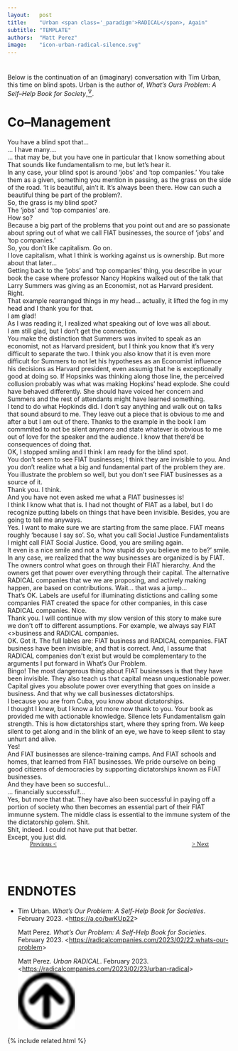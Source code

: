 ```yaml
---
layout:   post
title:    "Urban <span class='_paradigm'>RADICAL</span>, Again"
subtitle: "TEMPLATE"
authors:  "Matt Perez"
image:    "icon-urban-radical-silence.svg"
---
```


<div style="display:none;">
 <p>An (imaginary) conversation with Tim Urban on blind spots.</p>
</div>

<h1></h1>
 <p>Below is the continuation of an (imaginary) conversation with Tim Urban, this time on blind spots. Urban is the author of, <em>What&rsquo;s Ours Problem: A Self&ndash;Help Book for Society</em>,<a href="#en01"><sup id="bm01">&hairsp;&nabla;&hairsp;</sup></a>.</p>

<h1>Co&ndash;Management</h1>
 <div class="_speakerb">You have a blind spot that&hellip;</div>
 <div class="_speakera">&hellip; I have many&hellip;.</div>
 <div class="_speakerb">&hellip; that may be, but you have one in particular that I know something about</div>
 <div class="_speakera">That sounds like fundamentalism to me, but let&rsquo;s hear it.</div>
 <div class="_speakerb">In any case, your blind spot is around &lsquo;jobs&rsquo; and &lsquo;top companies.&rsquo; You take them as a given, something you mention in passing, as the grass on the side of the road. &lsquo;It is beautiful, ain&rsquo;t it. It&rsquo;s always been there. How can such a beautiful thing be part of the problem?.</div>
 <div class="_speakera">So, the grass is my blind spot?</div>
 <div class="_speakerb">The &lsquo;jobs&rsquo; and &lsquo;top companies&rsquo; are.</div>
 <div class="_speakera">How so?</div>
 <div class="_speakerb">Because a big part of the problems that you point out and are so passionate about <span style="font-style:normal; ">spring out</span> of what we call <span class="_paradigm">FIAT</span> businesses, the source of &lsquo;jobs&rsquo; and &lsquo;top companies.&rsquo;</div>
 <div class="_speakera">So, you don&rsquo;t like capitalism. Go on.</div>
 <div class="_speakerb">I love capitalism, what I think is working against us is ownership. But more about that later&hellip;</div>
 <div class="_continueb">Getting back to the &lsquo;jobs&rsquo; and &lsquo;top companies&rsquo; thing, you describe in your book the case where professor Nancy Hopkins walked out of the talk that Larry Summers was giving as an Economist, not as Harvard president.</div>
 <div class="_speakera">Right.</div>
 <div class="_speakerb">That example rearranged things in my head&hellip; actually, <span style="font-style:normal; ">it lifted the fog in my head</span> and I thank you for that.</div>
 <div class="_speakera">I am glad!</div>
 <div class="_speakerb">As I was reading it, I realized what speaking out of love was all about.</div>
 <div class="_speakera">I am still glad, but I don&rsquo;t get the connection.</div>
 <div class="_speakerb">You make the distinction that Summers was invited to speak as an economist, not as Harvard president, but I think you know that it&rsquo;s very difficult to separate the two. I think you also know that it is even more difficult for Summers to not let his <span style="font-style:normal; ">hypotheses</span> as an Economist influence his decisions as Harvard president, even assumig that he is exceptionally good at doing so. If Hopsinks was thinking along those line, the perceived collusion probably was what was making Hopkins&rsquo; head explode. She could have behaved differently. She should have voiced her concern and Summers <span style="font-style:normal; ">and the rest of attendants</span> might have learned something.</div>
 <div class="_continueb">I tend to do what Hopkinds did. I don&rsquo;t say anything and walk out on talks that sound absurd to me. They leave out a piece that is obvious to me and after a but I am out of there. Thanks to the example in the book I am commmited to not be silent anymore and state whatever is <span style="font-style:normal; ">obvious to me</span> out of love for the speaker <span style="font-style:normal; ">and the audience</span>. I know that there&rsquo;d be consequences of doing that.</div>
 <div class="_speakera">OK, I stopped smiling and I think I am ready for the blind spot.</div>
 <div class="_speakerb">You don&rsquo;t seem to see <span class="_paradigm">FIAT</span> businesses; I think they are invisible to you. And you don&rsquo;t realize what a big and fundamental part of the problem they are. You illustrate the problem so well, but you don&rsquo;t see <span class="_paradigm">FIAT</span> businesses as a source of it.</div>
 <div class="_speakera">Thank you. I think.</div>
 <div class="_speakerb">And you have not even asked me what a <span class="_paradigm">FIAT</span> businesses is!</div>
 <div class="_speakera">I think I know what that is. I had not thought of <span class="_paradigm">FIAT</span> as a label, but I do recognize putting labels on things that have been invisible. Besides, you are going to tell me anyways.</div>
 <div class="_speakerb">Yes. I want to make sure we are starting from the same place. <span class="_paradigm">FIAT</span> means roughly &lsquo;because I say so&rsquo;. So, what you call Social Justice Fundamentalists I might call <span class="_paradigm">FIAT</span> Social Justice. Good, you are smiling again.</div>
 <div class="_speakera">It even is a nice smile and not a &lsquo;how stupid do you believe me to be?&rsquo; smile.</div>
 <div class="_speakerb">In any case, we realized that the way businesses are organized is by <span class="_paradigm">FIAT</span>. The owners control what goes on through their <span class="_paradigm">FIAT</span> hierarchy. And the owners get that power over everything through their capital. The alternative RADICAL companies that we we are proposing, and actively making happen, are based on contributions. Wait&hellip; that was a jump&hellip; </div>
 <div class="_speakera">That&rsquo;s OK. Labels are useful for illuminating distictions and calling some companies <span class="_paradigm">FIAT</span> created the space for other companies, in this case <span class="_paradigm">RADICAL</span> companies. Nice.</div>
 <div class="_speakerb">Thank you. I will continue with my slow version of this story to make sure we don't off to different assumptions. For example, we always say <span class="_paradigm">FIAT</span> <<span style="font-style:normal; ">>business</span> and <span class="_paradigm">RADICAL</span> <span style="font-style:normal; ">companies</span>.</div>
 <div class="_speakera">OK. Got it. The full lables are: <span class="_paradigm">FIAT</span> business and <span class="_paradigm">RADICAL</span> companies. <span class="_paradigm">FIAT</span> business have been invisible, and that is correct. And, I assume that <span class="_paradigm">RADICAL</span> companies don't exist but would be complementary to the arguments I put forward in <span class="_me">What&rsquo;s Our Problem</span>.</div>
 <div class="_speakerb">Bingo! The most dangerous thing about <span class="_paradigm">FIAT</span> businesses is that they have been invisible. They also teach us that capital measn unquestionable power. Capital gives you absolute power over everything that goes on inside a business. And that why we call businesses dictatorships.</div>
 <div class="_speakera">I because you are from Cuba, you know about dictatorships.</div>
 <div class="_speakerb">I thought I knew, but I know a lot more now thank to you. Your book as provided me with actionable knowledge. Silence lets Fundamentalism gain strength. This is how dictatorships start, where they spring from. We keep silent to get along and in the blink of an eye, we <span class="_speakerb">have to</span> keep silent to stay unhurt and alive.</div>
 <div class="_speakera">Yes!</div>
 <div class="_speakerb">And <span class="_paradigm">FIAT</span> businesses are silence-training camps. And <span class="_paradigm">FIAT</span> schools and homes, that learned from <span class="_paradigm">FIAT</span> businesses. We pride ourselve on being good citizens of democracies by supporting <span class="_speakerb">dictatorships</span> known as <span class="_paradigm">FIAT</span> businesses.</div>
 <div class="_speakera">And they have been so succesful&hellip;</div>
 <div class="_speakerb">&hellip; financially successful!&hellip;</div>
 <div class="_speakera">Yes, but more that that. They have also been successful in paying off a portion of society who then becomes an essential part of their <span class="_paradigm">FIAT</span> immunne system. The middle class is essential to the immune system of the the dictatorship golem. Shit.</div>
 <div class="_speakerb">Shit, indeed. I could not have put that better.</div>
 <div class="_speakera">Except, you just did.</div>

<div style="margin-bottom:1in; width:80%; padding:0 10%; font-family: American Typewriter, serif; ">
 <span style="float:left;  "><a href="https://radicalcompanies.com/2023/02/23/urban-radical">              Previous &lt;</a></span>
 <span style="float:right; "><a href="https://radicalcompanies.com/2023-02-25-urban-radical-one-more-time">    &gt; Next</a></span>
</div>

<h1 class="_section">ENDNOTES</h1>
 <ul>
  <li id="en01">
   <p class="_list-item">
    Tim Urban.
    <em>What&rsquo;s Our Problem: A Self-Help Book for Societies</em>.
    February 2023.
    &lt;<a href="https://a.co/bwKUp22" target="_blank">https://a.co/bwKUp22</a>&gt;
   </p>
   <p class="_list-item">
    Matt Perez.
    <em>What&rsquo;s Our Problem: A Self-Help Book for Societies</em>.
    February 2023.
    &lt;<a href="https://radicalcompanies.com/2023/02/22/whats-our-problem" target="_blank">https://radicalcompanies.com/2023/02/22.whats-our-problem</a>&gt;
   </p>
   <p class="_list-item">
    Matt Perez.
    <em>Urban <span class='_paradigm'>RADICAL</span></em>.
    February 2023.
    &lt;<a href="https://radicalcompanies.com/2023/02/23/urban-radical" target="_blank">https://radicalcompanies.com/2023/02/23/urban-radical</a>&gt;
    <a class="_uparrow" href="#bm01"><img src="/assets/img/arrow-up-icon.png"></a>
   </p>
  </li>
 </ul>

{% include related.html %}

